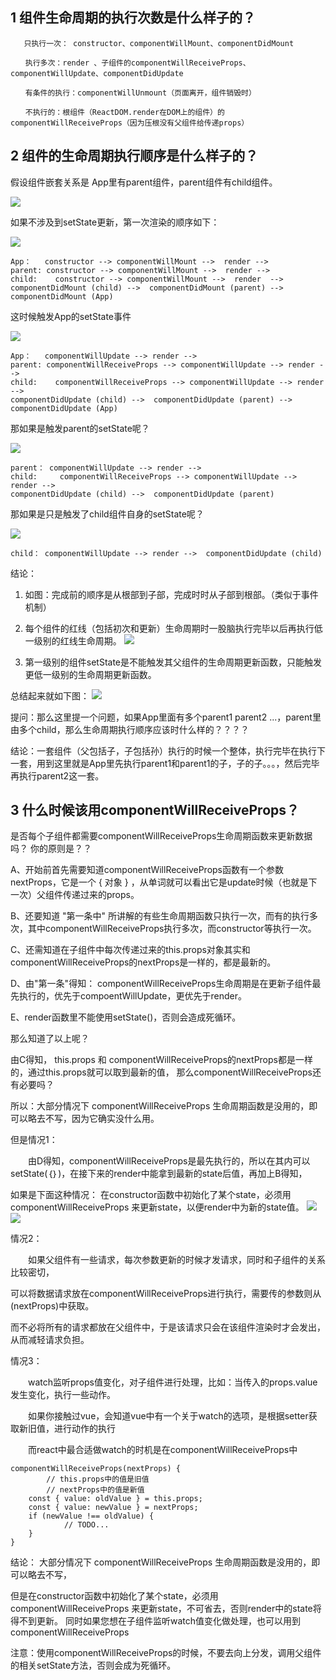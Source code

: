 ## 1 组件生命周期的执行次数是什么样子的？
```
   只执行一次： constructor、componentWillMount、componentDidMount

　　执行多次：render 、子组件的componentWillReceiveProps、componentWillUpdate、componentDidUpdate

　　有条件的执行：componentWillUnmount（页面离开，组件销毁时）

　　不执行的：根组件（ReactDOM.render在DOM上的组件）的componentWillReceiveProps（因为压根没有父组件给传递props）
``` 

## 2 组件的生命周期执行顺序是什么样子的？

假设组件嵌套关系是  App里有parent组件，parent组件有child组件。

![](https://images2018.cnblogs.com/blog/905482/201806/905482-20180623010305677-1731144297.png)

如果不涉及到setState更新，第一次渲染的顺序如下：

![](https://images2018.cnblogs.com/blog/905482/201806/905482-20180623010918232-1309924858.png)
```
App：   constructor --> componentWillMount -->  render --> 
parent: constructor --> componentWillMount -->  render --> 
child:    constructor --> componentWillMount -->  render  --> 
componentDidMount (child) -->  componentDidMount (parent) --> componentDidMount (App)
 ```

这时候触发App的setState事件

![](https://images2018.cnblogs.com/blog/905482/201806/905482-20180623011559357-19784119.png)
```
App：   componentWillUpdate --> render --> 
parent: componentWillReceiveProps --> componentWillUpdate --> render --> 
child:    componentWillReceiveProps --> componentWillUpdate --> render -->
componentDidUpdate (child) -->  componentDidUpdate (parent) --> componentDidUpdate (App)
``` 

那如果是触发parent的setState呢？

![](https://images2018.cnblogs.com/blog/905482/201806/905482-20180623012011552-2017869092.png)
```
parent： componentWillUpdate --> render --> 
child:     componentWillReceiveProps --> componentWillUpdate --> render --> 
componentDidUpdate (child) -->  componentDidUpdate (parent) 
```

那如果是只是触发了child组件自身的setState呢？

![](https://images2018.cnblogs.com/blog/905482/201806/905482-20180623012039074-2037301353.png)
```
child： componentWillUpdate --> render -->  componentDidUpdate (child)
```

结论：

1. 如图：完成前的顺序是从根部到子部，完成时时从子部到根部。（类似于事件机制）

2. 每个组件的红线（包括初次和更新）生命周期时一股脑执行完毕以后再执行低一级别的红线生命周期。
![](https://images2018.cnblogs.com/blog/905482/201806/905482-20180623013527112-2052431114.png)

3. 第一级别的组件setState是不能触发其父组件的生命周期更新函数，只能触发更低一级别的生命周期更新函数。
 
总结起来就如下图：
![](https://images2018.cnblogs.com/blog/905482/201806/905482-20180623013925218-118360954.png)


 提问：那么这里提一个问题，如果App里面有多个parent1 parent2 ...，parent里由多个child，那么生命周期执行顺序应该时什么样的？？？？

结论：一套组件（父包括子，子包括孙）执行的时候一个整体，执行完毕在执行下一套，用到这里就是App里先执行parent1和parent1的子，子的子。。。，然后完毕再执行parent2这一套。

## 3 什么时候该用componentWillReceiveProps？
是否每个子组件都需要componentWillReceiveProps生命周期函数来更新数据吗？ 你的原则是？？


A、开始前首先需要知道componentWillReceiveProps函数有一个参数nextProps，它是一个 { 对象 } ，从单词就可以看出它是update时候（也就是下一次）父组件传递过来的props。

B、还要知道 "第一条中" 所讲解的有些生命周期函数只执行一次，而有的执行多次，其中componentWillReceiveProps执行多次，而constructor等执行一次。

C、还需知道在子组件中每次传递过来的this.props对象其实和componentWillReceiveProps的nextProps是一样的，都是最新的。

D、由"第一条"得知： componentWillReceiveProps生命周期是在更新子组件最先执行的，优先于compoentWillUpdate，更优先于render。

E、render函数里不能使用setState()，否则会造成死循环。

 
那么知道了以上呢？  


由C得知，  this.props  和  componentWillReceiveProps的nextProps都是一样的，通过this.props就可以取到最新的值， 那么componentWillReceiveProps还有必要吗？

所以：大部分情况下 componentWillReceiveProps 生命周期函数是没用的，即可以略去不写，因为它确实没什么用。

 

但是情况1：

　　由D得知，componentWillReceiveProps是最先执行的，所以在其内可以setState(｛｝)，在接下来的render中能拿到最新的state后值，再加上B得知，

如果是下面这种情况： 在constructor函数中初始化了某个state，必须用 componentWillReceiveProps 来更新state，以便render中为新的state值。
![](https://images2018.cnblogs.com/blog/905482/201806/905482-20180623024251177-396333695.png)
![](https://images2018.cnblogs.com/blog/905482/201806/905482-20180623024601879-1444777769.png)


 情况2：

　　如果父组件有一些请求，每次参数更新的时候才发请求，同时和子组件的关系比较密切，

可以将数据请求放在componentWillReceiveProps进行执行，需要传的参数则从(nextProps)中获取。

而不必将所有的请求都放在父组件中，于是该请求只会在该组件渲染时才会发出，从而减轻请求负担。


 情况3：

　　watch监听props值变化，对子组件进行处理，比如：当传入的props.value发生变化，执行一些动作。 

　　如果你接触过vue，会知道vue中有一个关于watch的选项，是根据setter获取新旧值，进行动作的执行

　　而react中最合适做watch的时机是在componentWillReceiveProps中

```
componentWillReceiveProps(nextProps) {
        // this.props中的值是旧值
        // nextProps中的值是新值
    const { value: oldValue } = this.props;
    const { value: newValue } = nextProps;
    if (newValue !== oldValue) {
            // TODO...
    }
}
```
 

结论： 大部分情况下 componentWillReceiveProps 生命周期函数是没用的，即可以略去不写，

但是在constructor函数中初始化了某个state，必须用 componentWillReceiveProps 来更新state，不可省去，否则render中的state将得不到更新。
同时如果您想在子组件监听watch值变化做处理，也可以用到componentWillReceiveProps

注意：使用componentWillReceiveProps的时候，不要去向上分发，调用父组件的相关setState方法，否则会成为死循环。
